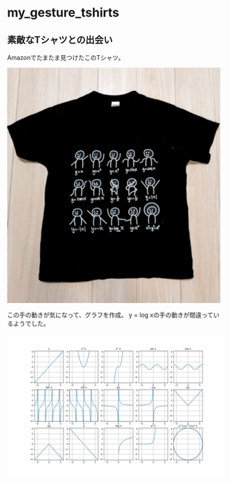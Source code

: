 # my_gesture_tshirts

## 素敵なTシャツとの出会い
Amazonでたまたま見つけたこのTシャツ。

![tshirts](https://github.com/hiromasat/my_gesture_tshirts/blob/main/tshirts.png "tshirts")  

この手の動きが気になって、グラフを作成。
y = log xの手の動きが間違っているようでした。  

![graph](https://github.com/hiromasat/my_gesture_tshirts/blob/main/my_gesture_tshirts.png "graph")  
